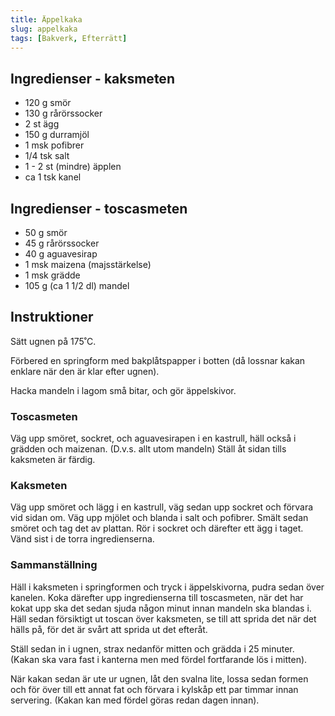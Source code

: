 ```yaml
---
title: Äppelkaka
slug: appelkaka
tags: [Bakverk, Efterrätt]
---
```


## Ingredienser  - kaksmeten

* 120 g smör
* 130 g rårörssocker
* 2 st ägg
* 150 g durramjöl
* 1 msk pofibrer
* 1/4 tsk salt
* 1 - 2 st (mindre) äpplen
* ca 1 tsk kanel

## Ingredienser - toscasmeten

* 50 g smör
* 45 g rårörssocker
* 40 g aguavesirap
* 1 msk maizena (majsstärkelse)
* 1 msk grädde
* 105 g (ca 1 1/2 dl) mandel

## Instruktioner

Sätt ugnen på 175˚C.

Förbered en springform med bakplåtspapper i botten (då lossnar kakan enklare när den är klar efter ugnen).

Hacka mandeln i lagom små bitar, och gör äppelskivor.

### Toscasmeten

Väg upp smöret, sockret, och aguavesirapen i en kastrull, häll också i grädden och maizenan. (D.v.s. allt utom mandeln) Ställ åt sidan tills kaksmeten är färdig.

### Kaksmeten

Väg upp smöret och lägg i en kastrull, väg sedan upp sockret och förvara vid sidan om. Väg upp mjölet och blanda i salt och pofibrer. Smält sedan smöret och tag det av plattan. Rör i sockret och därefter ett ägg i taget. Vänd sist i de torra ingredienserna.

### Sammanställning

Häll i kaksmeten i springformen och tryck i äppelskivorna, pudra sedan över kanelen. Koka därefter upp ingredienserna till toscasmeten, när det har kokat upp ska det sedan sjuda någon minut innan mandeln ska blandas i. Häll sedan försiktigt ut toscan över kaksmeten, se till att sprida det när det hälls på, för det är svårt att sprida ut det efteråt.

Ställ sedan in i ugnen, strax nedanför mitten och grädda i 25 minuter. (Kakan ska vara fast i kanterna men med fördel fortfarande lös i mitten).

När kakan sedan är ute ur ugnen, låt den svalna lite, lossa sedan formen och för över till ett annat fat och förvara i kylskåp ett par timmar innan servering. (Kakan kan med fördel göras redan dagen innan).

